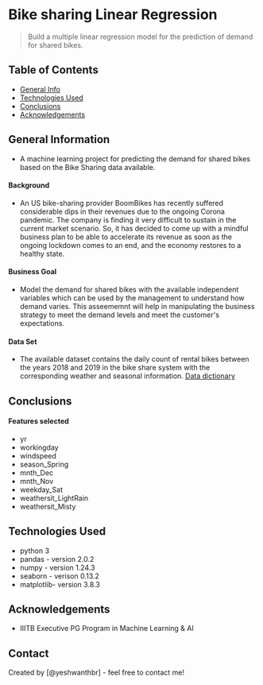 # Bike sharing Linear Regression
> Build a multiple linear regression model for the prediction of demand for shared bikes.


## Table of Contents
* [General Info](#general-information)
* [Technologies Used](#technologies-used)
* [Conclusions](#conclusions)
* [Acknowledgements](#acknowledgements)

<!-- You can include any other section that is pertinent to your problem -->

## General Information
- A machine learning project for predicting the demand for shared bikes based on the Bike Sharing data available.
#### Background
- An US bike-sharing provider BoomBikes has recently suffered considerable dips in their revenues due to the ongoing Corona pandemic. The company is finding it very difficult to sustain in the current market scenario. So, it has decided to come up with a mindful business plan to be able to accelerate its revenue as soon as the ongoing lockdown comes to an end, and the economy restores to a healthy state.
#### Business Goal
- Model the demand for shared bikes with the available independent variables which can be used by the management to understand how demand varies. This asseememnt will help in manipulating the business strategy to meet the demand levels and meet the customer's expectations.

#### Data Set
- The available dataset contains the daily count of rental bikes between the years 2018 and 2019 in the bike share system with the corresponding weather and seasonal information. [Data dictionary](data_dictionary.txt)


## Conclusions
#### Features selected
- yr
- workingday
- windspeed
- season_Spring
- mnth_Dec
- mnth_Nov
- weekday_Sat
- weathersit_LightRain
- weathersit_Misty


## Technologies Used
- python 3
- pandas - version 2.0.2
- numpy - version 1.24.3
- seaborn - verison 0.13.2
- matplotlib- version 3.8.3

## Acknowledgements
- IIITB Executive PG Program in Machine Learning & AI


## Contact
Created by [@yeshwanthbr] - feel free to contact me!
